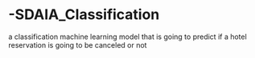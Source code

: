 # -SDAIA_Classification
a classification machine learning model that is going to predict if a hotel reservation is going to be canceled or not 
